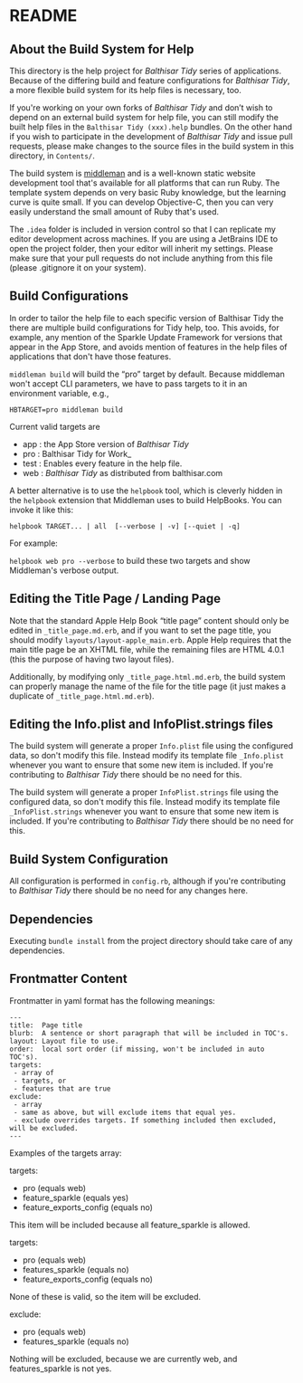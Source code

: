 README
======

About the Build System for Help
-------------------------------
This directory is the help project for _Balthisar Tidy_ series of applications.
Because of the differing build and feature configurations for _Balthisar Tidy_,
a more flexible build system for its help files is necessary, too.

If you're working on your own forks of _Balthisar Tidy_ and don’t wish to
depend on an external build system for help file, you can still modify the
built help files in the `Balthisar Tidy (xxx).help` bundles. On the other hand
if you wish to participate in the development of _Balthisar Tidy_ and issue pull
requests, please make changes to the source files in the build system in this
directory, in `Contents/`.

The build system is [middleman](http://middlemanapp.com/) and is a well-known
static website development tool that's available for all platforms that can
run Ruby. The template system depends on very basic Ruby knowledge, but the
learning curve is quite small. If you can develop Objective-C, then you can
very easily understand the small amount of Ruby that's used.

The `.idea` folder is included in version control so that I can replicate my
editor development across machines. If you are using a JetBrains IDE to open
the project folder, then your editor will inherit my settings. Please make
sure that your pull requests do not include anything from this file (please
.gitignore it on your system).


Build Configurations
--------------------
In order to tailor the help file to each specific version of Balthisar Tidy
the there are multiple build configurations for Tidy help, too. This avoids,
for example, any mention of the Sparkle Update Framework for versions that
appear in the App Store, and avoids mention of features in the help files of
applications that don't have those features.

`middleman build` will build the “pro” target by default. Because middleman
won't accept CLI parameters, we have to pass targets to it in an environment
variable, e.g.,

`HBTARGET=pro middleman build`

Current valid targets are

 - app
   : the App Store version of _Balthisar Tidy_
 - pro
   : Balthisar Tidy for Work_
 - test
   : Enables every feature in the help file.
 - web
   : _Balthisar Tidy_ as distributed from balthisar.com
   
A better alternative is to use the `helpbook` tool, which is cleverly hidden
in the `helpbook` extension that Middleman uses to build HelpBooks. You can
invoke it like this:

`helpbook TARGET... | all  [--verbose | -v] [--quiet | -q]`

For example:

`helpbook web pro --verbose` to build these two targets and show Middleman's
verbose output.



Editing the Title Page / Landing Page
-------------------------------------
Note that the standard Apple Help Book “title page” content should only be
edited in `_title_page.md.erb`, and if you want to set the page title, you
should modify `layouts/layout-apple_main.erb`. Apple Help requires that the
main title page be an XHTML file, while the remaining files are HTML 4.0.1
(this the purpose of having two layout files).

Additionally, by modifying only `_title_page.html.md.erb`, the build system can
properly manage the name of the file for the title page (it just makes a
duplicate of `_title_page.html.md.erb`).


Editing the Info.plist and InfoPlist.strings files
--------------------------------------------------
The build system will generate a proper `Info.plist` file using the
configured data, so don't modify this file. Instead modify its template file
`_Info.plist` whenever you want to ensure that some new item is
included. If you're contributing to _Balthisar Tidy_ there should be no need
for this.

The build system will generate a proper `InfoPlist.strings` file using the
configured data, so don't modify this file. Instead modify its template file
`_InfoPlist.strings` whenever you want to ensure that some new item is
included. If you're contributing to _Balthisar Tidy_ there should be no need
for this.


Build System Configuration
--------------------------
All configuration is performed in `config.rb`, although if you're contributing
to _Balthisar Tidy_ there should be no need for any changes here.


Dependencies
------------
Executing `bundle install` from the project directory should take care of any
dependencies.


Frontmatter Content
-------------------

Frontmatter in yaml format has the following meanings:

~~~~~~~~~~~~
---
title:  Page title
blurb:  A sentence or short paragraph that will be included in TOC's.
layout: Layout file to use.
order:  local sort order (if missing, won't be included in auto TOC's).
targets:
 - array of
 - targets, or
 - features that are true
exclude:
 - array
 - same as above, but will exclude items that equal yes.
 - exclude overrides targets. If something included then excluded, will be excluded.
---
~~~~~~~~~~~~


Examples of the targets array:

targets:
 - pro (equals web)
 - feature_sparkle (equals yes)
 - feature_exports_config (equals no)

This item will be included because all feature_sparkle is allowed.

targets:
 - pro (equals web)
 - features_sparkle (equals no)
 - feature_exports_config (equals no)

None of these is valid, so the item will be excluded.

exclude:
 - pro (equals web)
 - features_sparkle (equals no)

Nothing will be excluded, because we are currently web, and features_sparkle is not yes.
